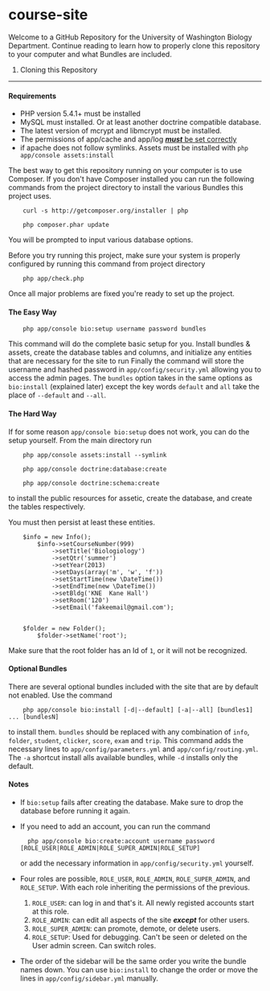 course-site
===========

Welcome to a GitHub Repository for the University of Washington Biology Department. Continue reading to learn how to properly clone this repository to your computer and what Bundles are included.

1) Cloning this Repository
------------------------------

#### Requirements
* PHP version 5.4.1+ must be installed
* MySQL must installed. Or at least another doctrine compatible database.
* The latest version of mcrypt and libmcrypt must be installed.
* The permissions of app/cache and app/log [***must*** be set correctly](http://symfony.com/doc/current/book/installation.html#configuration-and-setup)
* if apache does not follow symlinks. Assets must be installed with `php app/console assets:install`

The best way to get this repository running on your computer is to use Composer. If you don't have Composer installed you can run the following commands from the project directory to install the various Bundles this project uses.

		curl -s http://getcomposer.org/installer | php

		php composer.phar update
		

You will be prompted to input various database options.



Before you try running this project, make sure your system is properly configured by running this command from project directory

		php app/check.php
		
Once all major problems are fixed you're ready to set up the project.

#### The Easy Way

		php app/console bio:setup username password bundles

This command will do the complete basic setup for you. Install bundles & assets, create the database tables and columns, and initialize any entities that are necessary for the site to run Finally the command will store the username and hashed password in `app/config/security.yml` allowing you to access the admin pages. The `bundles` option takes in the same options as `bio:install` (explained later) except the key words `default` and `all` take the place of `--default` and `--all`.

#### The Hard Way

If for some reason `app/console bio:setup` does not work, you can do the setup yourself. From the main directory run

		php app/console assets:install --symlink

		php app/console doctrine:database:create

		php app/console doctrine:schema:create

to install the public resources for assetic, create the database, and create the tables respectively.

You must then persist at least these entities.

		$info = new Info();
		    $info->setCourseNumber(999)
		        ->setTitle('Biologiology')
		        ->setQtr('summer')
		        ->setYear(2013)
		        ->setDays(array('m', 'w', 'f'))
		        ->setStartTime(new \DateTime())
		        ->setEndTime(new \DateTime())
		        ->setBldg('KNE	Kane Hall')
		        ->setRoom('120')
		        ->setEmail('fakeemail@gmail.com');


		$folder = new Folder();
		    $folder->setName('root');

Make sure that the root folder has an Id of `1`, or it will not be recognized.

#### Optional Bundles

There are several optional bundles included with the site that are by default not enabled. Use the command 

		php app/console bio:install [-d|--default] [-a|--all] [bundles1] ... [bundlesN]
		
to install them. `bundles` should be replaced with any combination of `info`, `folder`, `student`, `clicker`, `score`, `exam` and `trip`. This command adds the necessary lines to `app/config/parameters.yml` and `app/config/routing.yml`. The `-a` shortcut install alls available bundles, while `-d` installs only the default.

#### Notes

* If `bio:setup` fails after creating the database. Make sure to drop the database before running it again.

* If you need to add an account, you can run the command

		php app/console bio:create:account username password [ROLE_USER|ROLE_ADMIN|ROLE_SUPER_ADMIN|ROLE_SETUP]

	or add the necessary information in `app/config/security.yml` yourself.
	
* Four roles are possible, `ROLE_USER`, `ROLE_ADMIN`, `ROLE_SUPER_ADMIN`, and `ROLE_SETUP`. With each role inheriting the permissions of the previous.
    1. `ROLE_USER`: can log in and that's it. All newly registed accounts start at this role.
    2. `ROLE_ADMIN`: can edit all aspects of the site ***except*** for other users.
    3. `ROLE_SUPER_ADMIN`: can promote, demote, or delete users.
    4. `ROLE_SETUP`: Used for debugging. Can't be seen or deleted on the User admin screen. Can switch roles.

* The order of the sidebar will be the same order you write the bundle names down. You can use `bio:install` to change the order or move the lines in `app/config/sidebar.yml` manually.
